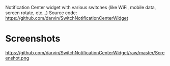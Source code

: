 Notification Center widget with various switches (like WiFi, mobile data, screen rotate, etc...)
Source code: https://github.com/darvin/SwitchNotificationCenterWidget

# Screenshots
https://github.com/darvin/SwitchNotificationCenterWidget/raw/master/Screenshot.png
